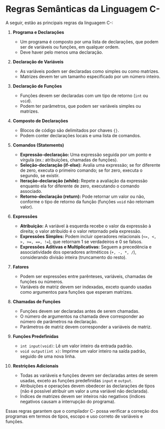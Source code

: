 # Regras Semânticas da Linguagem C-

A seguir, estão as principais regras da linguagem C-:

1. **Programa e Declarações**
   - Um programa é composto por uma lista de declarações, que podem ser de variáveis ou funções, em qualquer ordem.
   - Deve haver pelo menos uma declaração.

2. **Declaração de Variáveis**
   - As variáveis podem ser declaradas como simples ou como matrizes.
   - Matrizes devem ter um tamanho especificado por um número inteiro.

3. **Declaração de Funções**
   - Funções devem ser declaradas com um tipo de retorno (`int` ou `void`).
   - Podem ter parâmetros, que podem ser variáveis simples ou matrizes.

4. **Composto de Declarações**
   - Blocos de código são delimitados por chaves `{}`.
   - Podem conter declarações locais e uma lista de comandos.

5. **Comandos (Statements)**
   - **Expressão-declaração:** Uma expressão seguida por um ponto e vírgula (ex.: atribuições, chamadas de funções).
   - **Seleção-declaração (if-else):** Avalia uma expressão; se for diferente de zero, executa o primeiro comando; se for zero, executa o segundo, se existir.
   - **Iteração-declaração (while):** Repete a avaliação da expressão enquanto ela for diferente de zero, executando o comando associado.
   - **Retorno-declaração (return):** Pode retornar um valor ou não, conforme o tipo de retorno da função (funções `void` não retornam valor).

6. **Expressões**
   - **Atribuição:** A variável à esquerda recebe o valor da expressão à direita; o valor atribuído é o valor retornado pela expressão.
   - **Expressões Simples:** Podem incluir operadores relacionais (`<=, <, >, >=, ==, !=`), que retornam 1 se verdadeiros e 0 se falsos.
   - **Expressões Aditivas e Multiplicativas:** Seguem a precedência e associatividade dos operadores aritméticos (`+, -, *, /`), considerando divisão inteira (truncamento do resto).

7. **Fatores**
   - Podem ser expressões entre parênteses, variáveis, chamadas de funções ou números.
   - Variáveis de matriz devem ser indexadas, exceto quando usadas como argumentos para funções que esperam matrizes.

8. **Chamadas de Funções**
   - Funções devem ser declaradas antes de serem chamadas.
   - O número de argumentos na chamada deve corresponder ao número de parâmetros na declaração.
   - Parâmetros de matriz devem corresponder a variáveis de matriz.

9. **Funções Predefinidas**
   - `int input(void)`: Lê um valor inteiro da entrada padrão.
   - `void output(int x)`: Imprime um valor inteiro na saída padrão, seguido de uma nova linha.

10. **Restrições Adicionais**
    - Todas as variáveis e funções devem ser declaradas antes de serem usadas, exceto as funções predefinidas `input` e `output`.
    - Atribuições e operações devem obedecer às declarações de tipos (não é possível atribuir um valor a uma variável não declarada).
    - Índices de matrizes devem ser inteiros não negativos (índices negativos causam a interrupção do programa).

Essas regras garantem que o compilador C- possa verificar a correção dos programas em termos de tipos, escopo e uso correto de variáveis e funções.
